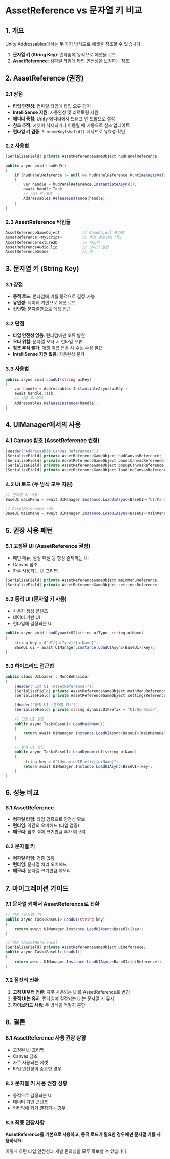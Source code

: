 # AssetReference vs 문자열 키 비교

## 1. 개요

Unity Addressables에서는 두 가지 방식으로 에셋을 참조할 수 있습니다:
1. **문자열 키 (String Key)**: 런타임에 동적으로 에셋을 로드
2. **AssetReference**: 컴파일 타임에 타입 안전성을 보장하는 참조

## 2. AssetReference (권장)

### 2.1 장점
- **타입 안전성**: 컴파일 타임에 타입 오류 감지
- **IntelliSense 지원**: 자동완성 및 리팩토링 지원
- **에디터 통합**: Unity 에디터에서 드래그 앤 드롭으로 설정
- **참조 추적**: 에셋이 삭제되거나 이동될 때 자동으로 참조 업데이트
- **런타임 키 검증**: `RuntimeKeyIsValid()` 메서드로 유효성 확인

### 2.2 사용법
```csharp
[SerializeField] private AssetReferenceGameObject hudPanelReference;

public async void LoadHUD()
{
    if (hudPanelReference != null && hudPanelReference.RuntimeKeyIsValid())
    {
        var handle = hudPanelReference.InstantiateAsync();
        await handle.Task;
        // 사용 후 해제
        Addressables.ReleaseInstance(handle);
    }
}
```

### 2.3 AssetReference 타입들
```csharp
AssetReferenceGameObject          // GameObject 프리팹
AssetReferenceT<MyScript>         // 특정 컴포넌트 타입
AssetReferenceTexture2D           // 텍스처
AssetReferenceAudioClip           // 오디오 클립
AssetReferenceScene               // 씬
```

## 3. 문자열 키 (String Key)

### 3.1 장점
- **동적 로드**: 런타임에 키를 동적으로 결정 가능
- **유연성**: 데이터 기반으로 에셋 로드
- **간단함**: 문자열만으로 에셋 접근

### 3.2 단점
- **타입 안전성 없음**: 런타임에만 오류 발견
- **오타 위험**: 문자열 오타 시 런타임 오류
- **참조 추적 불가**: 에셋 이름 변경 시 수동 수정 필요
- **IntelliSense 지원 없음**: 자동완성 불가

### 3.3 사용법
```csharp
public async void LoadUI(string uiKey)
{
    var handle = Addressables.InstantiateAsync(uiKey);
    await handle.Task;
    // 사용 후 해제
    Addressables.ReleaseInstance(handle);
}
```

## 4. UIManager에서의 사용

### 4.1 Canvas 참조 (AssetReference 권장)
```csharp
[Header("Addressable Canvas References")]
[SerializeField] private AssetReferenceGameObject hudCanvasReference;
[SerializeField] private AssetReferenceGameObject panelCanvasReference;
[SerializeField] private AssetReferenceGameObject popupCanvasReference;
[SerializeField] private AssetReferenceGameObject loadingCanvasReference;
```

### 4.2 UI 로드 (두 방식 모두 지원)
```csharp
// 문자열 키 사용
BaseUI mainMenu = await UIManager.Instance.LoadUIAsync<BaseUI>("UI/Panel/MainMenu");

// AssetReference 사용
BaseUI mainMenu = await UIManager.Instance.LoadUIAsync<BaseUI>(mainMenuReference);
```

## 5. 권장 사용 패턴

### 5.1 고정된 UI (AssetReference 권장)
- 메인 메뉴, 설정 패널 등 항상 존재하는 UI
- Canvas 참조
- 자주 사용되는 UI 프리팹

```csharp
[SerializeField] private AssetReferenceGameObject mainMenuReference;
[SerializeField] private AssetReferenceGameObject settingsReference;
```

### 5.2 동적 UI (문자열 키 사용)
- 사용자 생성 콘텐츠
- 데이터 기반 UI
- 런타임에 결정되는 UI

```csharp
public async void LoadDynamicUI(string uiType, string uiName)
{
    string key = $"UI/{uiType}/{uiName}";
    BaseUI ui = await UIManager.Instance.LoadUIAsync<BaseUI>(key);
}
```

### 5.3 하이브리드 접근법
```csharp
public class UILoader : MonoBehaviour
{
    [Header("고정 UI (AssetReference)")]
    [SerializeField] private AssetReferenceGameObject mainMenuReference;
    [SerializeField] private AssetReferenceGameObject settingsReference;
    
    [Header("동적 UI (문자열 키)")]
    [SerializeField] private string dynamicUIPrefix = "UI/Dynamic/";
    
    // 고정 UI 로드
    public async Task<BaseUI> LoadMainMenu()
    {
        return await UIManager.Instance.LoadUIAsync<BaseUI>(mainMenuReference);
    }
    
    // 동적 UI 로드
    public async Task<BaseUI> LoadDynamicUI(string uiName)
    {
        string key = $"{dynamicUIPrefix}{uiName}";
        return await UIManager.Instance.LoadUIAsync<BaseUI>(key);
    }
}
```

## 6. 성능 비교

### 6.1 AssetReference
- **컴파일 타임**: 타입 검증으로 안전성 확보
- **런타임**: 약간의 오버헤드 (타입 검증)
- **메모리**: 참조 객체 크기만큼 추가 메모리

### 6.2 문자열 키
- **컴파일 타임**: 검증 없음
- **런타임**: 문자열 처리 오버헤드
- **메모리**: 문자열 크기만큼 메모리

## 7. 마이그레이션 가이드

### 7.1 문자열 키에서 AssetReference로 전환
```csharp
// 기존 (문자열 키)
public async Task<BaseUI> LoadUI(string key)
{
    return await UIManager.Instance.LoadUIAsync<BaseUI>(key);
}

// 개선 (AssetReference)
[SerializeField] private AssetReferenceGameObject uiReference;
public async Task<BaseUI> LoadUI()
{
    return await UIManager.Instance.LoadUIAsync<BaseUI>(uiReference);
}
```

### 7.2 점진적 전환
1. **고정 UI부터 전환**: 자주 사용되는 UI를 AssetReference로 변경
2. **동적 UI는 유지**: 런타임에 결정되는 UI는 문자열 키 유지
3. **하이브리드 사용**: 두 방식을 적절히 혼합

## 8. 결론

### 8.1 AssetReference 사용 권장 상황
- 고정된 UI 프리팹
- Canvas 참조
- 자주 사용되는 에셋
- 타입 안전성이 중요한 경우

### 8.2 문자열 키 사용 권장 상황
- 동적으로 결정되는 UI
- 데이터 기반 콘텐츠
- 런타임에 키가 결정되는 경우

### 8.3 최종 권장사항
**AssetReference를 기본으로 사용하고, 동적 로드가 필요한 경우에만 문자열 키를 사용하세요.**

이렇게 하면 타입 안전성과 개발 편의성을 모두 확보할 수 있습니다.
